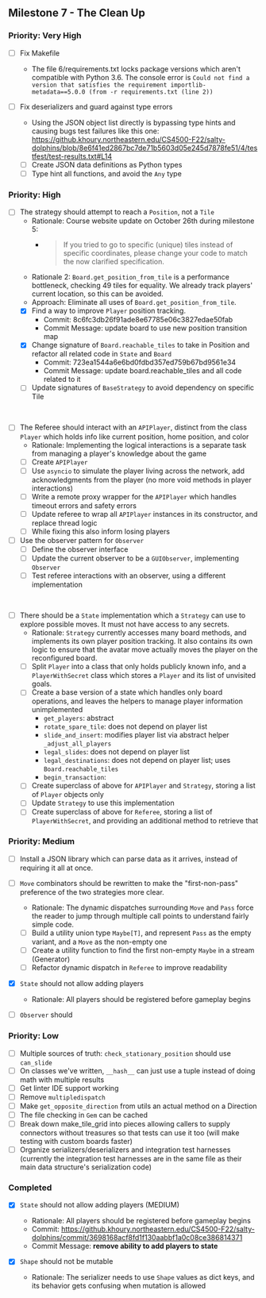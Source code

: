 ## Milestone 7 - The Clean Up

### Priority: Very High

- [ ] Fix Makefile
    - The file 6/requirements.txt locks package versions which aren't compatible with
      Python 3.6. The console error
      is `Could not find a version that satisfies the requirement importlib-metadata==5.0.0 (from -r requirements.txt (line 2))`

- [ ] Fix deserializers and guard against type errors
    - Using the JSON object list directly is bypassing type hints and causing bugs test failures like this
      one: https://github.khoury.northeastern.edu/CS4500-F22/salty-dolphins/blob/8e6f41ed2867bc7de71b5603d05e245d7878fe51/4/testfest/test-results.txt#L14
    - [ ] Create JSON data definitions as Python types
    - [ ] Type hint all functions, and avoid the `Any` type

### Priority: High

- [ ] The strategy should attempt to reach a `Position`, not a `Tile`
    - Rationale: Course website update on October 26th during milestone 5:
        - > If you tried to go to specific (unique) tiles instead of specific coordinates, please change your code to
          match the now clarified specification.
    - Rationale 2: `Board.get_position_from_tile` is a performance bottleneck, checking 49
      tiles for equality. We already track players' current location, so this can be avoided.
    - Approach: Eliminate all uses of `Board.get_position_from_tile`.
    - [x] Find a way to improve `Player` position tracking.
        - Commit: 8c6fc3db26f91ade8e67785e06c3827edae50fab
        - Commit Message: update board to use new position transition map
    - [x] Change signature of `Board.reachable_tiles` to take in Position and refactor all related
      code in `State` and `Board`
        - Commit: 723ea1544a6e6bd0fdbd357ed759b67bd9561e34
        - Commit Message:  update board.reachable_tiles and all code related to it
    - [ ] Update signatures of `BaseStrategy` to avoid dependency on specific Tile

&nbsp;

- [ ] The Referee should interact with an `APIPlayer`, distinct from the class `Player` which holds info like current
  position, home position, and color
    - Rationale: Implementing the logical interactions is a separate task from managing a player's knowledge about the
      game
    - [ ] Create `APIPlayer`
    - [ ] Use `asyncio` to simulate the player living across the network, add acknowledgments from the player (no more
      void methods in player interactions)
    - [ ] Write a remote proxy wrapper for the `APIPlayer` which handles timeout errors and safety errors
    - [ ] Update referee to wrap all `APIPlayer` instances in its constructor, and replace thread logic
    - [ ] While fixing this also inform losing players

- [ ] Use the observer pattern for `Observer`
    - [ ] Define the observer interface
    - [ ] Update the current observer to be a `GUIObserver`, implementing `Observer`
    - [ ] Test referee interactions with an observer, using a different implementation

&nbsp;

- [ ] There should be a `State` implementation which a `Strategy` can use to explore possible moves. It must not have
  access to any secrets.
    - Rationale: `Strategy` currently accesses many board methods, and implements its own player position tracking. It
      also contains its own logic to ensure that the avatar move actually moves the player on the reconfigured board.
    - [ ] Split `Player` into a class that only holds publicly known info, and a `PlayerWithSecret` class which stores
      a `Player` and its list of unvisited goals.
    - [ ] Create a base version of a state which handles only board operations, and leaves the helpers to manage player
      information unimplemented
        - `get_players`: abstract
        - `rotate_spare_tile`: does not depend on player list
        - `slide_and_insert`: modifies player list via abstract helper `_adjust_all_players`
        - `legal_slides`: does not depend on player list
        - `legal_destinations`: does not depend on player list; uses `Board.reachable_tiles`
        - `begin_transaction`:
    - [ ] Create superclass of above for `APIPlayer` and `Strategy`, storing a list of `Player` objects only
    - [ ] Update `Strategy` to use this implementation
    - [ ] Create superclass of above for `Referee`, storing a list of `PlayerWithSecret`, and providing an additional
      method to retrieve that

### Priority: Medium

- [ ] Install a JSON library which can parse data as it arrives, instead of requiring it all at once.

- [ ] `Move` combinators should be rewritten to make the "first-non-pass" preference of the two strategies more clear.
    - Rationale: The dynamic dispatches surrounding `Move` and `Pass` force the reader to jump through multiple call
      points to understand fairly simple code.
    - [ ] Build a utility union type `Maybe[T]`, and represent `Pass` as the empty variant, and a `Move` as the
      non-empty one
    - [ ] Create a utility function to find the first non-empty `Maybe` in a stream (Generator)
    - [ ] Refactor dynamic dispatch in `Referee` to improve readability

- [x] `State` should not allow adding players
    - Rationale: All players should be registered before gameplay begins

- [ ] `Observer` should

### Priority: Low

- [ ] Multiple sources of truth: `check_stationary_position` should use `can_slide`
- [ ] On classes we've written, `__hash__` can just use a tuple instead of doing math with multiple results
- [ ] Get linter IDE support working
- [ ] Remove `multipledispatch`
- [ ] Make `get_opposite_direction` from utils an actual method on a Direction
- [ ] The file checking in `Gem` can be cached
- [ ] Break down make_tile_grid into pieces allowing callers to supply connectors without treasures so that tests can
  use it too (will make testing with custom boards faster)
- [ ] Organize serializers/deserializers and integration test harnesses (currently the integration test harnesses are
  in the same file as their main data structure's serialization code)

### Completed

- [x] `State` should not allow adding players (MEDIUM)
    - Rationale: All players should be registered before gameplay begins
    - Commit: https://github.khoury.northeastern.edu/CS4500-F22/salty-dolphins/commit/3698168acf8fd1f130aabbf1a0c08ce386814371
    - Commit Message: **remove ability to add players to state**

- [x] `Shape` should not be mutable
    - Rationale: The serializer needs to use `Shape` values as dict keys, and its behavior gets confusing when mutation
      is allowed